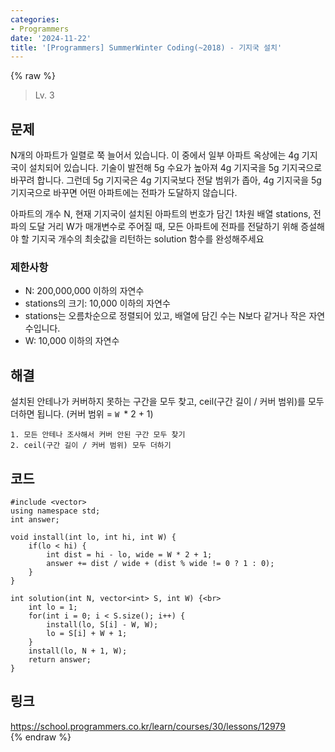 ```yaml
---
categories:
- Programmers
date: '2024-11-22'
title: '[Programmers] SummerWinter Coding(~2018) - 기지국 설치'
---
```


{% raw %}
> Lv. 3<br>

## 문제
N개의 아파트가 일렬로 쭉 늘어서 있습니다. 이 중에서 일부 아파트 옥상에는 4g 기지국이 설치되어 있습니다. 기술이 발전해 5g 수요가 높아져 4g 기지국을 5g 기지국으로 바꾸려 합니다. 그런데 5g 기지국은 4g 기지국보다 전달 범위가 좁아, 4g 기지국을 5g 기지국으로 바꾸면 어떤 아파트에는 전파가 도달하지 않습니다.

아파트의 개수 N, 현재 기지국이 설치된 아파트의 번호가 담긴 1차원 배열 stations, 전파의 도달 거리 W가 매개변수로 주어질 때, 모든 아파트에 전파를 전달하기 위해 증설해야 할 기지국 개수의 최솟값을 리턴하는 solution 함수를 완성해주세요

### 제한사항
-   N: 200,000,000 이하의 자연수
-   stations의 크기: 10,000 이하의 자연수
-   stations는 오름차순으로 정렬되어 있고, 배열에 담긴 수는 N보다 같거나 작은 자연수입니다.
-   W: 10,000 이하의 자연수

## 해결
설치된 안테나가 커버하지 못하는 구간을 모두 찾고, ceil(구간 길이 / 커버 범위)를 모두 더하면 됩니다. (커버 범위 = `W `* 2 + 1)

```
1. 모든 안테나 조사해서 커버 안된 구간 모두 찾기
2. ceil(구간 길이 / 커버 범위) 모두 더하기
```

## 코드
```
#include <vector>
using namespace std;
int answer;

void install(int lo, int hi, int W) {
    if(lo < hi) {
        int dist = hi - lo, wide = W * 2 + 1;
        answer += dist / wide + (dist % wide != 0 ? 1 : 0);
    }
}

int solution(int N, vector<int> S, int W) {<br>
    int lo = 1;
    for(int i = 0; i < S.size(); i++) {
        install(lo, S[i] - W, W);
        lo = S[i] + W + 1;
    }
    install(lo, N + 1, W);
    return answer;
}
```

## 링크
https://school.programmers.co.kr/learn/courses/30/lessons/12979<br>
{% endraw %}